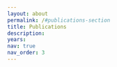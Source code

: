 ```yaml
---
layout: about
permalink: /#publications-section
title: Publications
description: 
years: 
nav: true
nav_order: 3
---
```

<!-- _pages/publications.md -->
<!-- <div class="publications">

{%- for y in page.years %}
  <h2 class="year">{{y}}</h2>
  {% bibliography -f {{ site.scholar.bibliography }} -q @*[year={{y}}]* %}
{% endfor %}

</div> -->
